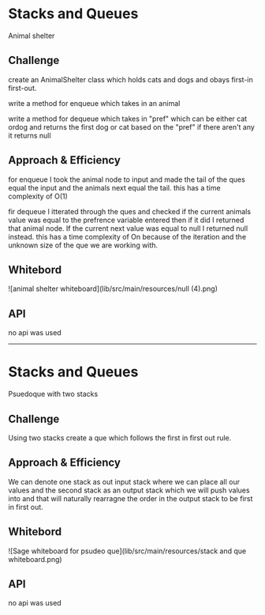 # Stacks and Queues
Animal shelter

## Challenge
create an AnimalShelter class which holds cats and dogs and obays first-in first-out.

write a method for enqueue which takes in an animal

write a method for dequeue which takes in "pref" which can be either cat ordog and returns the first dog or cat based on the "pref" if there aren't any it returns null

## Approach & Efficiency
for enqueue I took the animal node to input and made the tail of the ques equal the input and the animals next equal the tail. this has a time complexity of O(1)

fir dequeue I itterated through the ques and checked if the current animals value was equal to the prefrence variable entered then if it did I returned that animal node. If
the current next value was equal to null I returned null instead. this has a time complexity of On because of the iteration and the unknown size of the que we are working with.
## Whitebord

![animal shelter whiteboard](lib/src/main/resources/null (4).png)

## API
no api was used



-----------------------------------------------------------------------------------------------------------------


# Stacks and Queues
Psuedoque with two stacks

## Challenge
Using two stacks create a que which follows the first in first out rule.

## Approach & Efficiency
We can denote one stack as out input stack where we can place all our values and the second stack as an output stack which we
will push values into and that will naturally rearragne the order in the output stack to be first in first out.

## Whitebord

![Sage whiteboard for psudeo que](lib/src/main/resources/stack and que whiteboard.png)

## API
no api was used
